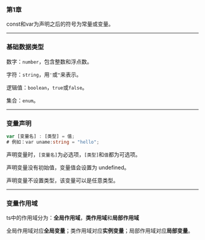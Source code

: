 ### 第1章

const和var为声明之后的符号为常量或变量。

***

### 基础数据类型

数字：`number`，包含整数和浮点数。

字符：`string`，用`'`或`"`来表示。

逻辑值：`boolean`，`true`或`false`。

集合：`enum`。

***

### 变量声明

```typescript
var [变量名] : [类型] = 值;
# 例如：var uname:string = "hello";
```

声明变量时，`[变量名]`为必选项，`[类型]`和`值`都为可选项。

声明变量没有初始值，变量值会设置为 undefined。

声明变量不设置类型，该变量可以是任意类型。

***

### 变量作用域

ts中的作用域分为：**全局作用域**，**类作用域**和**局部作用域**

全局作用域对应**全局变量**；类作用域对应**实例变量**；局部作用域对应**局部变量**。
